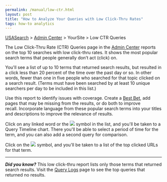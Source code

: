```yaml
---
permalink: /manual/low-ctr.html
layout: post
title: "How to Analyze Your Queries with Low Click-Thru Rates"
tags: how-to analytics
---
```

[USASearch](http://usasearch.howto.gov) > [Admin Center](http://search.usa.gov/affiliates/home) > YourSite > Low CTR Queries

The Low Click-Thru Rate (CTR) Queries page in the [Admin Center](http://search.usa.gov/affiliates/home) reports on the top 10 searches with low click-thru rates. It shows the most popular search terms that people generally don’t act (click) on.

You'll see a list of up to 10 terms that returned search results, but resulted in a click less than 20 percent of the time over the past day or so. In other words, fewer than one in five people who searched for that topic clicked on a search result. (Terms must have been searched by at least 10 unique searchers per day to be included in this list.)

Use this report to identify issues with coverage. Create a <a href="/manual/best-bets.html">Best Bet</a>, add pages that may be missing from the results, or do both to improve recall. Incorporate language from these popular search terms into your titles and descriptions to improve the relevance of results.

Click on any linked word or the <img src="http://f22818b4dfc10241d8a3-f1564c64756a8cfee25b6b19953b1d23.r31.cf2.rackcdn.com/tumblr_mceq7b8LbQ1qid15q.png"/> symbol in the list, and you'll be taken to a Query Timeline chart. There you'll be able to select a period of time for the term, and you can also add a second query for comparison.

Click on the <img src="http://f22818b4dfc10241d8a3-f1564c64756a8cfee25b6b19953b1d23.r31.cf2.rackcdn.com/tumblr_mceqaa2dn41qid15q.png"/> symbol, and you'll be taken to a list of the top clicked URLs for that term.

---
***Did you know?*** This low click-thru report lists only those terms that returned search results. Visit the <a href="/manual/query-logs.html">Query Logs</a> page to see the top queries that returned no results.